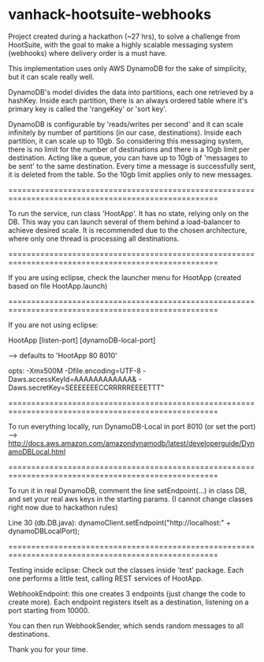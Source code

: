 # vanhack-hootsuite-webhooks
Project created during a hackathon (~27 hrs), to solve a challenge from HootSuite, with the goal to make a highly scalable messaging 
system (webhooks) where delivery order is a must have.

This implementation uses only AWS DynamoDB for the sake of simplicity, but it can scale really well.

DynamoDB's model divides the data into partitions, each one retrieved by a hashKey.
Inside each partition, there is an always ordered table where it's primary key is called the 'rangeKey' or 'sort key'.

DynamoDB is configurable by 'reads/writes per second' and it can scale infinitely by number of partitions (in our case, destinations).
Inside each partition, it can scale up to 10gb. So considering this messaging system, there is no limit for the number of destinations 
and there is a 10gb limit per destination. Acting like a queue, you can have up to 10gb of 'messages to be sent' to the same destination. 
Every time a message is successfully sent, it is deleted from the table. So the 10gb limit applies only to new messages.

====================================================================================================

To run the service, run class 'HootApp'. It has no state, relying only on the DB. This way you can launch several of them behind a 
load-balancer to achieve desired scale. It is recommended due to the chosen architecture, where only one thread is processing all 
destinations. 

====================================================================================================

If you are using eclipse, check the launcher menu for HootApp (created based on file HootApp.launch)

====================================================================================================

If you are not using eclipse:

HootApp <opts> [listen-port] [dynamoDB-local-port]

--> defaults to 'HootApp <opts> 80 8010'

opts:
-Xmx500M
-Dfile.encoding=UTF-8
-Daws.accessKeyId=AAAAAAAAAAAA&
-Daws.secretKey=SEEEEEEECCRRRRREEEETTT"

====================================================================================================

To run everything locally, run DynamoDB-Local in port 8010 (or set the port)
  --> http://docs.aws.amazon.com/amazondynamodb/latest/developerguide/DynamoDBLocal.html

====================================================================================================

To run it in real DynamoDB, comment the line setEndpoint(...) in class DB, and set your real aws keys in the starting params.
(I cannot change classes right now due to hackathon rules)

Line 30 (db.DB.java):  dynamoClient.setEndpoint("http://localhost:" + dynamoDBLocalPort);

====================================================================================================

Testing inside eclipse: Check out the classes inside 'test' package. Each one performs a little test, 
calling REST services of HootApp.

WebhookEndpoint: this one creates 3 endpoints (just change the code to create more).
Each endpoint registers itselt as a destination, listening on a port starting from 10000.

You can then run WebhookSender, which sends random messages to all destinations.

Thank you for your time.
